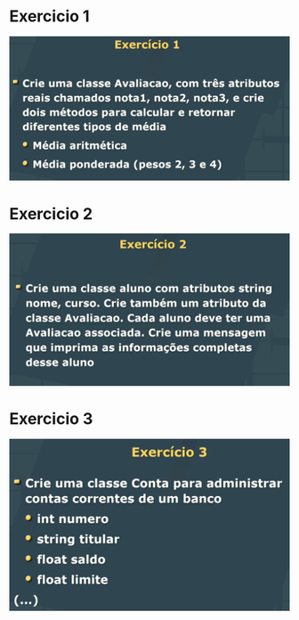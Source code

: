 # Exercicio 1
![alt text](image.png)

# Exercicio 2
![alt text](image-1.png)

# Exercicio 3
![alt text](image-2.png)
